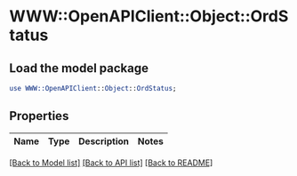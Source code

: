 # WWW::OpenAPIClient::Object::OrdStatus

## Load the model package
```perl
use WWW::OpenAPIClient::Object::OrdStatus;
```

## Properties
Name | Type | Description | Notes
------------ | ------------- | ------------- | -------------

[[Back to Model list]](../README.md#documentation-for-models) [[Back to API list]](../README.md#documentation-for-api-endpoints) [[Back to README]](../README.md)


